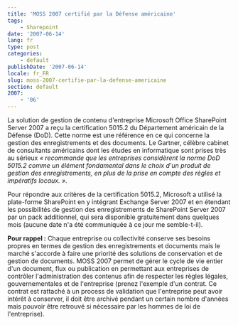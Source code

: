 ```yaml
---
title: 'MOSS 2007 certifié par la Défense américaine'
tags:
    - Sharepoint
date: '2007-06-14'
lang: fr
type: post
categories:
    - default
publishDate: '2007-06-14'
locale: fr_FR
slug: moss-2007-certifie-par-la-defense-americaine
section: default
2007:
    - '06'
---
```


La solution de gestion de contenu d'entreprise Microsoft Office SharePoint Server 2007 a reçu la certification 5015.2 du Département américain de la Défense (DoD). Cette norme est une référence en ce qui concerne la gestion des enregistrements et des documents. Le Gartner, célèbre cabinet de consultants américains dont les études en informatique sont prises très au sérieux _«&nbsp;recommande que les entreprises considèrent la norme DoD 5015.2 comme un élément fondamental dans le choix d'un produit de gestion des enregistrements, en plus de la prise en compte des règles et impératifs locaux.&nbsp;»_.

Pour répondre aux critères de la certification 5015.2, Microsoft a utilisé la plate-forme SharePoint en y intégrant Exchange Server 2007 et en étendant les possibilités de gestion des enregistrements de SharePoint Server 2007 par un pack additionnel, qui sera disponible gratuitement dans quelques mois (aucune date n&#039;a été communiquée à ce jour me semble-t-il).

**Pour rappel&nbsp;:** 
Chaque entreprise ou collectivité conserve ses besoins propres en termes de gestion des enregistrements et documents mais le marché s'accorde à faire une priorité des solutions de conservation et de gestion de documents. MOSS 2007 permet de gérer le cycle de vie entier d'un document, flux ou publication en permettant aux entreprises de contrôler l'administration des contenus afin de respecter les règles légales, gouvernementales et de l'entreprise (prenez l&#039;exemple d&#039;un contrat. Ce contrat est rattaché à un process de validation que l&#039;entreprise peut avoir intérêt à conserver, il doit être archivé pendant un certain nombre d&#039;années mais pouvoir être retrouvé si nécessaire par les hommes de loi de l&#039;entreprise).